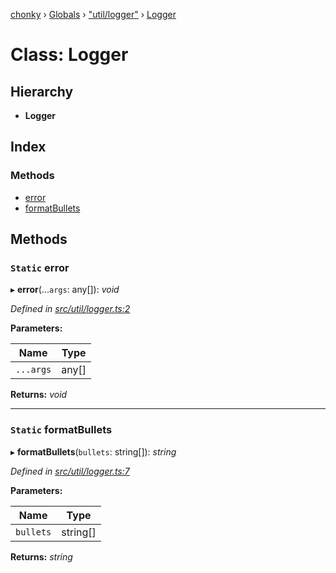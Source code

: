 [chonky](../README.md) › [Globals](../globals.md) › ["util/logger"](../modules/_util_logger_.md) › [Logger](_util_logger_.logger.md)

# Class: Logger

## Hierarchy

* **Logger**

## Index

### Methods

* [error](_util_logger_.logger.md#static-error)
* [formatBullets](_util_logger_.logger.md#static-formatbullets)

## Methods

### `Static` error

▸ **error**(...`args`: any[]): *void*

*Defined in [src/util/logger.ts:2](https://github.com/TimboKZ/Chonky/blob/f29f7b3/src/util/logger.ts#L2)*

**Parameters:**

Name | Type |
------ | ------ |
`...args` | any[] |

**Returns:** *void*

___

### `Static` formatBullets

▸ **formatBullets**(`bullets`: string[]): *string*

*Defined in [src/util/logger.ts:7](https://github.com/TimboKZ/Chonky/blob/f29f7b3/src/util/logger.ts#L7)*

**Parameters:**

Name | Type |
------ | ------ |
`bullets` | string[] |

**Returns:** *string*
